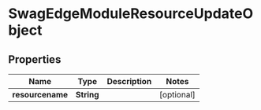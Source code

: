 
# SwagEdgeModuleResourceUpdateObject

## Properties
Name | Type | Description | Notes
------------ | ------------- | ------------- | -------------
**resourcename** | **String** |  |  [optional]



